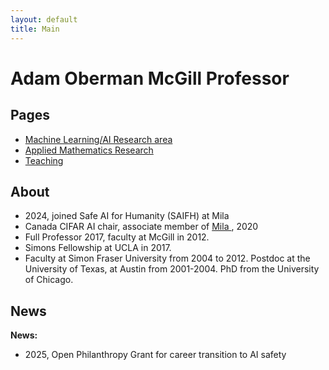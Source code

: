 ```yaml
---
layout: default
title: Main
---
```

# Adam Oberman McGill Professor

## Pages
- [Machine Learning/AI Research area](research.md)
- [Applied Mathematics Research](research_math.md)
- [Teaching](teaching.md)

## About 
- 2024, joined Safe AI for Humanity (SAIFH) at Mila
-  Canada CIFAR AI chair, associate member of [Mila ](https://mila.quebec/en/mila/team/), 2020
-  Full Professor 2017, faculty at McGill in 2012.
-  Simons Fellowship at UCLA in 2017. 
-  Faculty at Simon Fraser  University from 2004 to 2012. Postdoc at the University of Texas, at  Austin from 2001-2004.  PhD from  the University of Chicago.

## News 
**News:**
- 2025, Open Philanthropy Grant for career transition to AI safety

